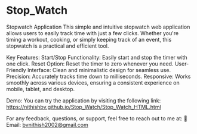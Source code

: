 # Stop_Watch
Stopwatch Application
This simple and intuitive stopwatch web application allows users to easily track time with just a few clicks. Whether you're timing a workout, cooking, or simply keeping track of an event, this stopwatch is a practical and efficient tool.

Key Features:
Start/Stop Functionality: Easily start and stop the timer with one click.
Reset Option: Reset the timer to zero whenever you need.
User-Friendly Interface: Clean and minimalistic design for seamless use.
Precision: Accurately tracks time down to milliseconds.
Responsive: Works smoothly across various devices, ensuring a consistent experience on mobile, tablet, and desktop.

Demo:
You can try the application by visiting the following link:
https://nithishbv.github.io/Stop_Watch/Stop_Watch_HTML.html

For any feedback, questions, or support, feel free to reach out to me at:
📧 Email: bvnithish2002@gmail.com
